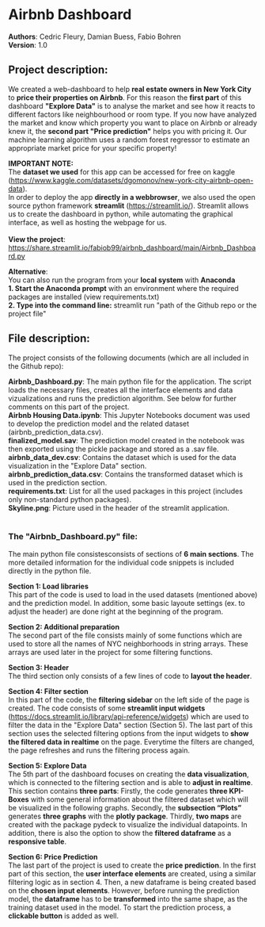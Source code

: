# Airbnb Dashboard

**Authors**: Cedric Fleury, Damian Buess, Fabio Bohren<br>
**Version**: 1.0

## Project description: 
We created a web-dashboard to help **real estate owners in New York City** to **price their properties on Airbnb**. For this reason the **first part** of this dashboard **"Explore Data"** is to analyse the market and see how it reacts to different factors like neighbourhood or room type. If you now have analyzed the market and know which property you want to place on Airbnb or already knew it, the **second part "Price prediction"** helps you with pricing it. Our machine learning algorithm uses a random forest regressor to estimate an appropriate market price for your specific property!

**IMPORTANT NOTE:**<br>
The **dataset we used** for this app can be accessed for free on kaggle (https://www.kaggle.com/datasets/dgomonov/new-york-city-airbnb-open-data).<br> 
In order to deploy the app **directly in a webbrowser**, we also used the open source python framework **streamlit** (https://streamlit.io/). Streamlit allows us to create the dashboard in python, while automating the graphical interface, as well as hosting the webpage for us.<br> 
<br> 
**View the project**: https://share.streamlit.io/fabiob99/airbnb_dashboard/main/Airbnb_Dashboard.py <br>

**Alternative**:<br>
You can also run the program from your **local system** with **Anaconda**<br>
**1. Start the Anaconda prompt** with an environment where the required packages are installed (view requirements.txt)<br>
**2. Type into the command line:** streamlit run "path of the Github repo or the project file"<br>

## File description:
The project consists of the following documents (which are all included in the Github repo):<br>

**Airbnb_Dashboard.py**: The main python file for the application. The script loads the necessary files, creates all the interface elements and data vizualizations and runs the prediction algorithm. See below for further comments on this part of the project. <br>
**Airbnb Housing Data.ipynb**: This Jupyter Notebooks document was used to develop the prediction model and the related dataset (airbnb_prediction_data.csv).<br>
**finalized_model.sav**: The prediction model created in the notebook was then exported using the pickle package and stored as a .sav file.<br>
**airbnb_data_dev.csv**: Contains the dataset which is used for the data visualization in the "Explore Data" section. <br>
**airbnb_prediction_data.csv**: Contains the transformed dataset which is used in the prediction section. <br>
**requirements.txt**: List for all the used packages in this project (includes only non-standard python packages).<br>
**Skyline.png**: Picture used in the header of the streamlit application.<br>
<br>

### The "Airbnb_Dashboard.py" file:
The main python file consistesconsists of sections of **6 main sections**. The more detailed information for the individual code snippets is included directly in the python file.
<br>

**Section 1: Load libraries**<br>
This part of the code is used to load in the used datasets (mentioned above) and the prediction model. In addition, some basic layoute settings (ex. to adjust the header) are done right at the beginning of the program.
<br>

**Section 2: Additional preparation**<br>
The second part of the file consists mainly of some functions which are used to store all the names of NYC neighborhoods in string arrays. These arrays are used later in the project for some filtering functions.
<br>

**Section 3: Header**<br>
The third section only consists of a few lines of code to **layout the header**.
<br>

**Section 4: Filter section**<br>
In this part of the code, the **filtering sidebar** on the left side of the page is created. The code consists of some **streamlit input widgets** (https://docs.streamlit.io/library/api-reference/widgets) which are used to filter the data in the "Explore Data" section (Section 5). The last part of this section uses the selected filtering options from the input widgets to **show the filtered data in realtime** on the page. Everytime the filters are changed, the page refreshes and runs the filtering process again.
<br>

**Section 5: Explore Data**<br>
The 5th part of the dashboard focuses on creating the **data visualization**, which is connected to the filtering section and is able to **adjust in realtime**. This section contains **three parts**: Firstly, the code generates **three KPI-Boxes** with some general information about the filtered dataset which will be visualized in the following graphs. Secondly, the **subsection “Plots”** generates **three graphs** with the **plotly package**. Thirdly, **two maps** are created with the package pydeck to visualize the individual datapoints. In addition, there is also the option to show the **filtered dataframe** as a **responsive table**.
<br>

**Section 6: Price Prediction**<br>
The last part of the project is used to create the **price prediction**. In the first part of this section, the **user interface elements** are created, using a similar filtering logic as in section 4. Then, a new dataframe is being created based on the **chosen input elements**. However, before running the prediction model, the **dataframe** has to be **transformed** into the same shape, as the training dataset used in the model. To start the prediction process, a **clickable button** is added as well.
